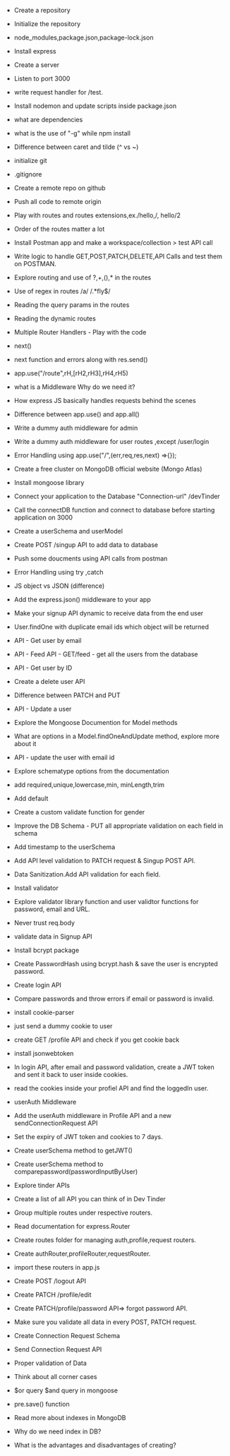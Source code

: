 - Create a repository
- Initialize the repository
- node_modules,package.json,package-lock.json
- Install express
- Create a server
- Listen to port 3000
- write request handler for /test.
- Install nodemon and update scripts inside package.json
- what are dependencies
- what is the use of "-g" while npm install
- Difference between caret and tilde (^ vs ~)

- initialize git
- .gitignore
- Create a remote repo on github
- Push all code to remote origin
- Play with routes and routes extensions,ex./hello,/, hello/2
- Order of the routes matter a lot 
- Install Postman app and make a workspace/collection > test API call
- Write logic to handle GET,POST,PATCH,DELETE,API Calls and test them on POSTMAN.
- Explore routing and use of ?,+,(),* in the routes
- Use of regex in routes /a/ /.*fly$/
- Reading the query params in the routes
- Reading the dynamic routes

- Multiple Router Handlers - Play with the code 
- next()
- next function and errors along with res.send()
- app.use("/route",rH,[rH2,rH3],rH4,rH5)
- what is a Middleware Why do we need it?
- How express JS basically handles requests behind the scenes
- Difference between app.use() and app.all()
- Write a dummy auth middleware for admin
- Write a dummy auth middleware for user routes ,except /user/login
- Error Handling using app.use("/",(err,req,res,next) =>{});

- Create a free cluster on MongoDB official website (Mongo Atlas)
- Install mongoose library
- Connect your application to the Database "Connection-url" /devTinder
- Call the connectDB function and connect to database before starting application on 3000
- Create a userSchema and userModel
- Create POST /singup API  to add data to database
- Push some doucments using API calls from postman
- Error Handling using try ,catch
- JS object vs JSON (difference)
- Add the express.json() middleware to your app
- Make your signup API dynamic to receive data from the end user
- User.findOne with duplicate email ids which object will be returned
- API - Get user by email
- API - Feed API - GET/feed - get all the users from the database
- API - Get user by ID
- Create a delete user API 
- Difference between PATCH and PUT
- API - Update a user
- Explore the Mongoose Documention for Model methods
- What are options in a Model.findOneAndUpdate method, explore more about it 
- API - update the user with email id

- Explore schematype options from the documentation
- add required,unique,lowercase,min, minLength,trim
- Add default 
- Create a custom validate function for gender
- Improve the DB Schema - PUT all appropriate validation on each field in schema 
- Add timestamp to the userSchema
- Add API level validation to PATCH request & Singup POST API.
- Data Sanitization.Add API validation for each field.
- Install validator
- Explore validator library function and user validtor functions for password, email and URL.
- Never trust req.body

- validate data in Signup API
- Install bcrypt package
- Create PasswordHash using bcrypt.hash & save the user is encrypted password.
- Create login API
- Compare passwords and throw errors if email or password is invalid.

- install cookie-parser
- just send a dummy cookie to user
- create GET /profile API and check if you get cookie back
- install jsonwebtoken
- In login API, after email and password validation, create a JWT token and sent it back to user inside cookies.
- read the cookies inside your profiel API and find the loggedIn user.
- userAuth Middleware
- Add the userAuth middleware in Profile API and a new sendConnectionRequest API
- Set the expiry of JWT token and cookies to 7 days.
- Create userSchema method to getJWT()
- Create userSchema method to comparepassword(passwordInputByUser)

- Explore tinder APIs
- Create a list of all API you can think of in Dev Tinder 
- Group multiple routes under respective routers.
- Read documentation for express.Router
- Create routes folder for managing auth,profile,request routers.
- Create authRouter,profileRouter,requestRouter.
- import these routers in app.js
- Create POST /logout API
- Create PATCH /profile/edit
- Create PATCH/profile/password API=> forgot password API.
- Make sure you validate all data in every POST, PATCH request.

- Create Connection Request Schema
- Send Connection Request API
- Proper validation of Data
- Think about all corner cases
- $or query $and query in mongoose
- pre.save() function
- Read more about indexes in MongoDB
- Why do we need index in DB?
- What is the advantages and disadvantages of creating?

